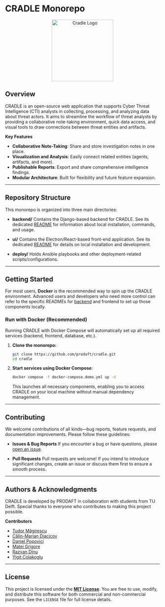 # CRADLE Monorepo

<p align="center"> <img src="backend/notes/static/notes/images/notes/logo.png" alt="Cradle Logo" width="200" height="200"> </p>

## Overview

CRADLE is an open-source web application that supports Cyber Threat Intelligence (CTI) analysts in collecting, processing, and analyzing data about threat actors. It aims to streamline the workflow of threat analysts by providing a collaborative note-taking environment, quick data access, and visual tools to draw connections between threat entities and artifacts.

**Key Features**
- **Collaborative Note-Taking**: Share and store investigation notes in one place.
- **Visualization and Analysis**: Easily connect related entities (agents, artifacts, and more).
- **Publishable Reports**: Export and share comprehensive intelligence findings.
- **Modular Architecture**: Built for flexibility and future feature expansion.

---

## Repository Structure

This monorepo is organized into three main directories:

- **backend/**
  Contains the Django-based backend for CRADLE.
  See its dedicated [README](backend/README.md) for information about local installation, commands, and usage.

- **ui/**
  Contains the Electron/React-based front-end application.
  See its dedicated [README](ui/README.md) for details on local installation and development.

- **deploy/**
  Holds Ansible playbooks and other deployment-related scripts/configurations.

---

## Getting Started

For most users, **Docker** is the recommended way to spin up the CRADLE environment. Advanced users and developers who need more control can refer to the specific READMEs for [backend](backend/README.md) and frontend to set up those components locally.

### Run with Docker (Recommended)

Running CRADLE with Docker Compose will automatically set up all required services (backend, frontend, database, etc.).

1. **Clone the monorepo:**
   ```bash
   git clone https://github.com/prodaft/cradle.git
   cd cradle
   ```

2. **Start services using Docker Compose**:
   ```bash
   docker compose -f docker-compose.demo.yml up -d
   ```
   This launches all necessary components, enabling you to access CRADLE on your local machine without manual dependency management.

---

## Contributing

We welcome contributions of all kinds—bug reports, feature requests, and documentation improvements. Please follow these guidelines:

- **Issues & Bug Reports**
  If you encounter a bug or have questions, please [open an issue](https://github.com/prodaft/cradle/issues).

- **Pull Requests**
  Pull requests are welcome! If you intend to introduce significant changes, create an issue or discuss them first to ensure a smooth process.

---

## Authors & Acknowledgments

CRADLE is developed by PRODAFT in collaboration with students from TU Delft. Special thanks to everyone who contributes to making this project possible.

**Contributors**
- [Tudor Măgirescu](https://github.com/TudorMagirescu)
- [Călin-Marian Diacicov](https://github.com/klinashka)
- [Daniel Popovici](https://github.com/Babu-on-Github)
- [Matei Grigore](https://github.com/mateigrigore)
- [Razvan Dinu](https://github.com/razvand13)
- [Yigit Colakoglu](https://github.com/arg3t)

---

## License

This project is licensed under the **[MIT License](LICENSE)**. You are free to use, modify, and distribute this software for both commercial and non-commercial purposes. See the `LICENSE` file for full license details.
